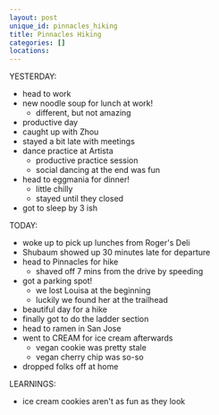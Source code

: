 ```yaml
---
layout: post
unique_id: pinnacles_hiking
title: Pinnacles Hiking
categories: []
locations: 
---
```


YESTERDAY:
* head to work
* new noodle soup for lunch at work!
  * different, but not amazing
* productive day
* caught up with Zhou
* stayed a bit late with meetings
* dance practice at Artista
  * productive practice session
  * social dancing at the end was fun
* head to eggmania for dinner!
  * little chilly
  * stayed until they closed
* got to sleep by 3 ish

TODAY:
* woke up to pick up lunches from Roger's Deli
* Shubaum showed up 30 minutes late for departure
* head to Pinnacles for hike
  * shaved off 7 mins from the drive by speeding
* got a parking spot!
  * we lost Louisa at the beginning
  * luckily we found her at the trailhead
* beautiful day for a hike
* finally got to do the ladder section
* head to ramen in San Jose
* went to CREAM for ice cream afterwards
  * vegan cookie was pretty stale
  * vegan cherry chip was so-so
* dropped folks off at home

LEARNINGS:
* ice cream cookies aren't as fun as they look
